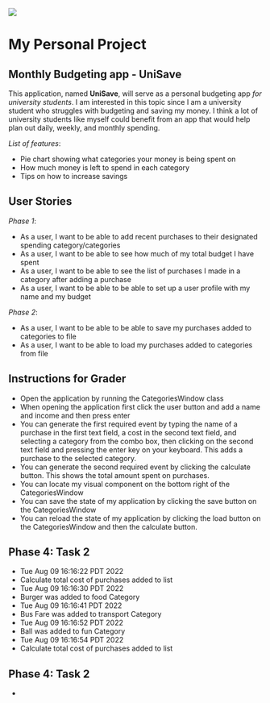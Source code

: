 ![](210gif.gif)

# My Personal Project

## Monthly Budgeting app - UniSave

This application, named **UniSave**, will serve as a personal budgeting app *for 
university students*. I am interested in this topic since I am 
a university student who struggles with budgeting and saving 
my money. I think a lot of university students like myself 
could benefit from an app that would help plan out daily, 
weekly, and monthly spending. 

*List of features*:
- Pie chart showing what categories your money is being spent on
- How much money is left to spend in each category
- Tips on how to increase savings 

## User Stories 

*Phase 1*:
- As a user, I want to be able to add recent purchases to their designated spending category/categories
- As a user, I want to be able to see how much of my total budget I have spent  
- As a user, I want to be able to see the list of purchases I made in a category after adding a purchase 
- As a user, I want to be able to be able to set up a user profile with my name and my budget 

*Phase 2*:
- As a user, I want to be able to be able to save my purchases added to categories to file
- As a user, I want to be able to load my purchases added to categories from file 

## Instructions for Grader
- Open the application by running the CategoriesWindow class
- When opening the application first click the user button and add a name and income and then press enter
- You can generate the first required event by typing the name of a purchase in the first text field, a cost in the second text field, and selecting a category from the combo box, then clicking on the second text field and pressing the enter key on your keyboard. This adds a purchase to the selected category.
- You can generate the second required event by clicking the calculate button. This shows the total amount spent on purchases. 
- You can locate my visual component on the bottom right of the CategoriesWindow
- You can save the state of my application by clicking the save button on the CategoriesWindow
- You can reload the state of my application by clicking the load button on the CategoriesWindow and then the calculate button.

## Phase 4: Task 2
- Tue Aug 09 16:16:22 PDT 2022
- Calculate total cost of purchases added to list
- Tue Aug 09 16:16:30 PDT 2022
- Burger was added to food Category
- Tue Aug 09 16:16:41 PDT 2022
- Bus Fare was added to transport Category
- Tue Aug 09 16:16:52 PDT 2022
- Ball was added to fun Category
- Tue Aug 09 16:16:54 PDT 2022
- Calculate total cost of purchases added to list

## Phase 4: Task 2
- 
